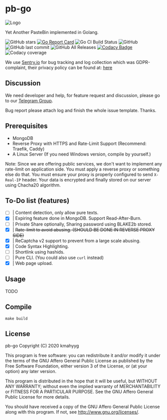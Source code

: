 # pb-go

![Logo](./readme-logo.png)

Yet Another PasteBin implemented in Golang.

![GitHub stars](https://img.shields.io/github/stars/pb-go/pb-go?style=social)
[![Go Report Card](https://goreportcard.com/badge/github.com/pb-go/pb-go)](https://goreportcard.com/report/github.com/pb-go/pb-go)
![Go CI Build Status](https://github.com/pb-go/pb-go/workflows/Go/badge.svg)
![GitHub](https://img.shields.io/github/license/pb-go/pb-go)
![GitHub last commit](https://img.shields.io/github/last-commit/pb-go/pb-go)
![GitHub All Releases](https://img.shields.io/github/downloads/pb-go/pb-go/total)
[![Codacy Badge](https://api.codacy.com/project/badge/Grade/269b77a2b64c41bbaa4aa109ecf4d55a)](https://www.codacy.com/manual/pb-go/pb-go)
![Codacy coverage](https://img.shields.io/codacy/coverage/269b77a2b64c41bbaa4aa109ecf4d55a?logo=codacy)

We use [Sentry.io](https://sentry.io) for bug tracking and log collection which was GDPR-complaint, 
their privacy policy can be found at: [here](https://sentry.io/legal/privacy/2.1.0/)

## Discussion

We need developer and help, for feature request and discussion, please go to our [Telegram Group](https://t.me/pb_go_discuss).

Bug report please attach log and finish the whole issue template. Thanks.

## Prerequisites

-   MongoDB
-   Reverse Proxy with HTTPS and Rate-Limit Support (Recommend: Traefik, Caddy)
-   A Linux Server (If you need Windows version, compile by yourself.)

Note: Since we are offering public services, we don't want to implement any rate-limit
on application side. You must apply a reverse proxy or something else do that.
You must ensure your proxy is properly configured to send `X-Real-IP` header.
Your data is encrypted and finally stored on our server using Chacha20 algorithm.

## To-Do list (features)

-   [ ] | Content detection, only allow pure texts.
-   [x] | Expiring feature done in MongoDB. Support Read-After-Burn.
-   [ ] | Private Share optionally, Sharing password using BLAKE2b stored. 
-   [x] | <del> Rate-limit to avoid abusing. (SHOULD BE DONE IN REVERSE PROXY SIDE) </del>
-   [x] | ReCaptcha v2 support to prevent from a large scale abusing.
-   [x] | Code Syntax Highlighting.
-   [ ] | Shortlink using hashids.
-   [ ] | Pure CLI. (You could also use `curl` instead)
-   [x] | Web page upload.

## Usage

TODO

## Compile

`make build`

## License

 pb-go
 Copyright (C) 2020  kmahyyg

 This program is free software: you can redistribute it and/or modify
 it under the terms of the GNU Affero General Public License as published by
 the Free Software Foundation, either version 3 of the License, or
 (at your option) any later version.

 This program is distributed in the hope that it will be useful,
 but WITHOUT ANY WARRANTY; without even the implied warranty of
 MERCHANTABILITY or FITNESS FOR A PARTICULAR PURPOSE.  See the
 GNU Affero General Public License for more details.

 You should have received a copy of the GNU Affero General Public License
 along with this program.  If not, see <http://www.gnu.org/licenses/>.

